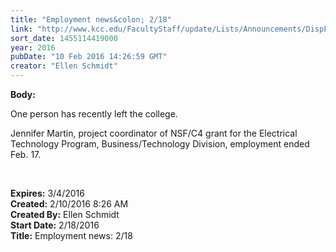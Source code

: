 ```yaml
---
title: "Employment news&colon; 2/18"
link: "http://www.kcc.edu/FacultyStaff/update/Lists/Announcements/DispForm.aspx?ID=2161"
sort_date: 1455114419000
year: 2016
pubDate: "10 Feb 2016 14:26:59 GMT"
creator: "Ellen Schmidt"
---
```


<div><b>Body:</b> <div class="ExternalClassC32DF773CFC34FC285C6A4B9C6AF44D8"><p>​One person has recently left the college.</p>
<p>Jennifer Martin, project coordinator of NSF/C4 grant for the Electrical Technology Program, Business/Technology Division, employment ended Feb. 17.</p>
<p> </p></div></div>
<div><b>Expires:</b> 3/4/2016</div>
<div><b>Created:</b> 2/10/2016 8:26 AM</div>
<div><b>Created By:</b> Ellen Schmidt</div>
<div><b>Start Date:</b> 2/18/2016</div>
<div><b>Title:</b> Employment news: 2/18</div>
